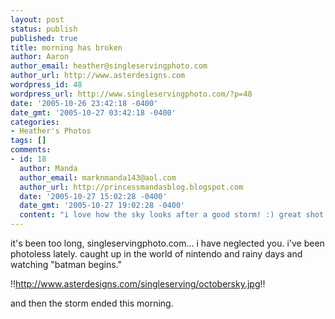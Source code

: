 ```yaml
---
layout: post
status: publish
published: true
title: morning has broken
author: Aaron
author_email: heather@singleservingphoto.com
author_url: http://www.asterdesigns.com
wordpress_id: 48
wordpress_url: http://www.singleservingphoto.com/?p=48
date: '2005-10-26 23:42:18 -0400'
date_gmt: '2005-10-27 03:42:18 -0400'
categories:
- Heather's Photos
tags: []
comments:
- id: 18
  author: Manda
  author_email: marknmanda143@aol.com
  author_url: http://princessmandasblog.blogspot.com
  date: '2005-10-27 15:02:28 -0400'
  date_gmt: '2005-10-27 19:02:28 -0400'
  content: "i love how the sky looks after a good storm! :) great shot!\r\nA~"
---
```

it's been too long, singleservingphoto.com... i have neglected you. i've
been photoless lately. caught up in the world of nintendo and rainy days
and watching "batman begins."

!!http://www.asterdesigns.com/singleserving/octobersky.jpg!!

and then the storm ended this morning.
